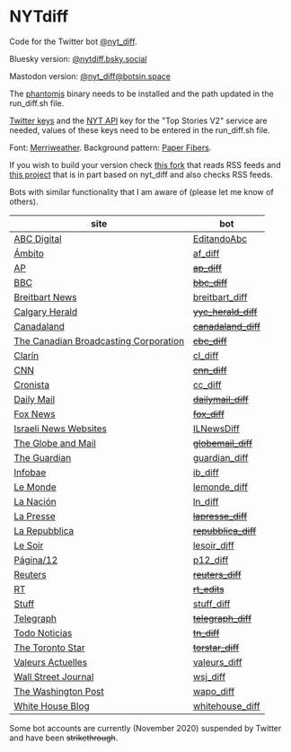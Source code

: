 # NYTdiff

Code for the Twitter bot [@nyt_diff](https://twitter.com/nyt_diff).

Bluesky version: [@nytdiff.bsky.social](https://bsky.app/profile/nytdiff.bsky.social)

Mastodon version: [@nyt_diff@botsin.space](https://botsin.space/@nyt_diff)

The [phantomjs](http://phantomjs.org/) binary needs to be installed and the path updated in the run_diff.sh file.

[Twitter keys](https://dev.twitter.com/) and the [NYT API](http://developers.nytimes.com/) key for the "Top Stories V2" service are needed, values of these keys need to be entered in the run_diff.sh file.

Font: [Merriweather](https://github.com/SorkinType/Merriweather). Background pattern: [Paper Fibers](http://subtlepatterns.com/paper-fibers/).

If you wish to build your version check [this fork](https://github.com/xuv/NYTdiff) that reads RSS feeds and [this project](https://github.com/docnow/diffengine) that is in part based on nyt_diff and also checks RSS feeds.

Bots with similar functionality that I am aware of (please let me know of others).


|site|bot|
|----|---|
|[ABC Digital]|[EditandoAbc]|
|[Ámbito]|[af_diff]|
|[AP]|~~[ap_diff]~~|
|[BBC]|~~[bbc_diff]~~|
|[Breitbart News]|[breitbart_diff]|
|[Calgary Herald]|~~[yyc_herald_diff]~~|
|[Canadaland]|~~[canadaland_diff]~~|
|[The Canadian Broadcasting Corporation]|~~[cbc_diff]~~|
|[Clarín]|[cl_diff]|
|[CNN]|~~[cnn_diff]~~|
|[Cronista]|[cc_diff]|
|[Daily Mail]|~~[dailymail_diff]~~|
|[Fox News]|~~[fox_diff]~~|
|[Israeli News Websites]|[ILNewsDiff]|
|[The Globe and Mail]|~~[globemail_diff]~~|
|[The Guardian]|[guardian_diff]|
|[Infobae]|[ib_diff]|
|[Le Monde]|[lemonde_diff]|
|[La Nación]|[ln_diff]|
|[La Presse]|~~[lapresse_diff]~~|
|[La Repubblica]|~~[repubblica_diff]~~|
|[Le Soir]|[lesoir_diff]|
|[Página/12]|[p12_diff]|
|[Reuters]|~~[reuters_diff]~~|
|[RT]|~~[rt_edits]~~|
|[Stuff]|[stuff_diff]|
|[Telegraph]|~~[telegraph_diff]~~|
|[Todo Noticias]|~~[tn_diff]~~|
|[The Toronto Star]|~~[torstar_diff]~~|
|[Valeurs Actuelles]|[valeurs_diff]|
|[Wall Street Journal]|[wsj_diff]|
|[The Washington Post]|[wapo_diff]|
|[White House Blog]|[whitehouse_diff]

Some bot accounts are currently (November 2020) suspended by Twitter and have been ~~strikethrough~~.

[EditandoAbc]: https://twitter.com/EditandoAbc
[ABC Digital]: http://www.abc.com.py/

[af_diff]: https://twitter.com/af_diff
[Ámbito]: http://www.ambito.com/

[cc_diff]: https://twitter.com/cc_diff
[Cronista]: https://www.cronista.com/

[ib_diff]: https://twitter.com/ib_diff
[Infobae]: http://www.infobae.com/

[p12_diff]: https://twitter.com/p12_diff
[Página/12]: https://www.pagina12.com.ar/

[tn_diff]: https://twitter.com/tn_diff
[Todo Noticias]: http://tn.com.ar

[wapo_diff]: https://twitter.com/wapo_diff
[The Washington Post]: https://www.washingtonpost.com

[breitbart_diff]: https://twitter.com/breitbart_diff
[Breitbart News]: https://www.breitbart.com

[guardian_diff]: https://twitter.com/guardian_diff
[The Guardian]: https://www.theguardian.com/

[torstar_diff]: https://twitter.com/torstar_diff
[The Toronto Star]: https://www.thestar.com/

[globemail_diff]: https://twitter.com/globemail_diff
[The Globe and Mail]: http://www.theglobeandmail.com/

[canadaland_diff]: https://twitter.com/canadaland_diff
[Canadaland]: http://www.canadalandshow.com/

[repubblica_diff]: https://twitter.com/repubblica_diff
[La Repubblica]: http://www.repubblica.it/

[yyc_herald_diff]: https://twitter.com/yyc_herald_diff
[Calgary Herald]: http://calgaryherald.com/

[cbc_diff]: https://twitter.com/cbc_diff
[The Canadian Broadcasting Corporation]: http://www.cbc.ca/

[lapresse_diff]: https://twitter.com/lapresse_diff
[La Presse]: http://www.lapresse.ca/

[bbc_diff]: https://twitter.com/bbc_diff
[BBC]: http://www.bbc.co.uk/

[rt_edits]: https://twitter.com/rt_edits
[RT]: http://rt.com

[fox_diff]: https://twitter.com/fox_diff
[Fox News]: http://www.foxnews.com/

[dailymail_diff]: https://twitter.com/dailymail_diff
[Daily Mail]: http://www.dailymail.co.uk/

[telegraph_diff]: https://twitter.com/telegraph_diff
[Telegraph]: http://www.telegraph.co.uk/

[cnn_diff]: https://twitter.com/cnn_diff
[CNN]: http://www.cnn.com/

[reuters_diff]: https://twitter.com/reuters_diff
[Reuters]: http://www.reuters.com/

[ap_diff]: https://twitter.com/ap_diff
[AP]: https://www.ap.org/

[whitehouse_diff]: https://twitter.com/whitehouse_diff
[White House Blog]: https://www.whitehouse.gov/blog

[wsj_diff]: https://twitter.com/wsj_diff
[Wall Street Journal]: http://www.wsj.com/

[Clarín]: http://clarin.com
[cl_diff]: https://twitter.com/cl_diff

[La Nación]: http://www.lanacion.com.ar
[ln_diff]: https://twitter.com/ln_diff

[Le Monde]: http://lemonde.fr 
[lemonde_diff]: https://twitter.com/lemonde_diff

[Le Soir]: http://lesoir.be
[lesoir_diff]: https://twitter.com/lesoir_diff

[Valeurs Actuelles]: https://www.valeursactuelles.com/
[valeurs_diff]: https://twitter.com/valeurs_diff

[Stuff]: https://www.stuff.co.nz/
[stuff_diff]: https://twitter.com/stuff_diff

[Israeli News Websites]: https://github.com/alonmln/ILNewsDiff
[ILNewsDiff]: https://twitter.com/ILNewsDiff
